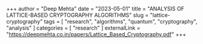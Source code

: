 +++
author = "Deep Mehta"
date = "2023-05-01"
title = "ANALYSIS OF LATTICE-BASED CRYPTOGRAPHY ALGORITHMS"
slug = "lattice-cryptography"
tags = [
    "research",
    "algorithms",
    "quantum",
    "cryptography",
    "analysis"
]
categories = [
    "research"
]
externalLink = "https://deepmehta.co.in/papers/Lattice_Based_Cryptography.pdf"
+++